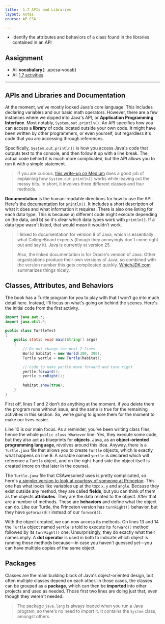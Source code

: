 ```yaml
---
title:  1.7 APIs and Libraries
layout: notes
course: AP CSA

---
```


- Identify the attributes and behaviors of a class found in the libraries contained in an API

## Assignment

- All **vocabulary**{: .apcsa-vocab}
- All [1.7 activities](https://runestone.academy/ns/books/published/manvillehighschool_csawesome2_2526/topic-1-7-APIs-and-libraries.html)

---

## APIs and Libraries and Documentation

At the moment, we've mostly looked Java's core language. This includes declaring variables and our basic math operators. However, there are a few instances where we dipped into Java's API, or **Application Programming Interface**. Most notably, `System.out.println()`. An API specifies how you can access a **library** of code located outside your own code. It might have been written by other programmers, or even yourself, but regardless it's code that you are accessing through references.

Specifically, `System.out.println()` is how you access Java's code that outputs text to the console, and then follow it up with a line break. The actual code behind it is much more complicated, but the API allows you to run it with a simple statement.

> If you are curious, [this write-up on Medium](https://medium.com/@khairulrucse26/behind-system-out-println-hello-world-in-java-a5fc80ce3d99) does a good job of explaining how `System.out.println()` works while leaving out the messy bits. In short, it involves three different classes and four methods.

**Documentation** is the human-readable directions for how to use the API. Here's [the documentation for `println()`](https://docs.oracle.com/javase/8/docs/api/java/io/PrintStream.html#println--). It includes a short description of what it does and what information it requires. There is also one listing for each data type. This is because a) different code might execute depending on the data, and b) so it's clear which data types work with `println()`. If a data type wasn't listed, that would mean it wouldn't work.

> I linked to documentation for version 8 of Java, which is essentially what CollegeBoard expects (though they annoyingly don't come right out and say it). Java is currently at version 25.
>
> Also, the linked documentation is for Oracle's version of Java. Other organizations produce their own versions of Java, so combined with the version number this gets complicated quickly. [WhichJDK.com](https://whichjdk.com/) summarizes things nicely.

## Classes, Attributes, and Behaviors

The book has a Turtle program for you to play with that I won't go into much detail here. Instead, I'll focus on what's going on behind the scenes. Here's the initial code from the first activity.

```java
import java.awt.*;
import java.util.*;

public class TurtleTest
{
    public static void main(String[] args)
    {
        // Do not change the next 2 lines
        World habitat = new World(300, 300);
        Turtle yertle = new Turtle(habitat);

        // Code to make yertle move forward and turn right
        yertle.forward();
        yertle.turnRight();
        
        habitat.show(true);
    }
}
```

First off, lines 1 and 2 don't do anything at the moment. If you delete them the program runs without issue, and the same is true for the remaining activities in this section. So, we're going to ignore them for the moment to make our lives easier.

Line 10 is our main focus. As a reminder, you've been writing class files, hence the whole `public class Whatever` line. Yes, they execute some code, but they also act as blueprints for **objects**. Java, as an **object-oriented programming language**, revolves around this idea. Anyway, there is a `Turtle.java` file that allows you to create `Turtle` objects, which is exactly what happens on line 9. A variable named `yertle` is declared which will reference a `Turtle` object, and on the right-hand side the object itself is created (more on that later in the course).

The `Turtle.java` file that CSAwesome2 uses is pretty complicated, so here's [a simpler version to look at courtesy of someone at Princeton](https://introcs.cs.princeton.edu/java/32class/Turtle.java.html). This one has what looks like variables up at the top: `x`, `y` and `angle`. Because they exist outside any method, they are called **fields**, but you can think of them as the objects **attributes**. They are the data related to the object. After that are a number of methods. These are **behaviors** and define what the object can do. Like our Turtle, the Princeton version has `turnRight()` behavior, but they have `goForward()` instead of our `forward()`.

With the object created, we can now access its methods. On lines 13 and 14 the `Turtle` object named `yertle` is told to execute its `forward()` method followed by its `turnRight()` one. Unsurprisingly, they do exactly what their names imply. A **dot operator** is used in both to indicate which object is running those methods because—in case you haven't guessed yet—you can have multiple copies of the same object.

## Packages

Classes are the main building block of Java's object-oriented design, but often multiple classes depend on each other. In those cases, the classes can be grouped as a **package**, which can then be **imported** into other projects and used as needed. Those first two lines are doing just that, even though they weren't needed.

> The package `java.lang` is always loaded when you run a Java program, so there's no need to import it. It contains the `System` class, amongst others.
